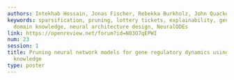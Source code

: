 ```yaml
---
authors: Intekhab Hossain, Jonas Fischer, Rebekka Burkholz, John Quackenbush
keywords: sparsification, pruning, lottery tickets, explainability, gene regulation,
  domain knowledge, neural architecture design, NeuralODEs
link: https://openreview.net/forum?id=N03O7qEPWI
num: 23
session: 1
title: Pruning neural network models for gene regulatory dynamics using data and domain
  knowledge
type: poster
---
```

